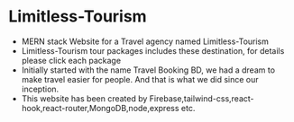 <h1>Limitless-Tourism</h1>

<ul>
<li>MERN stack Website for a Travel agency named Limitless-Tourism</li>
<li>Limitless-Tourism tour packages includes these destination, for details please click each package</li>
<li>Initially started with the name Travel Booking BD, we had a dream to make travel easier for people. And that is what we did since our inception.</li>
<li>This website has been created by Firebase,tailwind-css,react-hook,react-router,MongoDB,node,express etc.</li>
</ul>